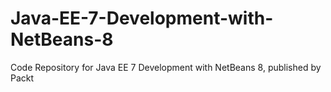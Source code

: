 # Java-EE-7-Development-with-NetBeans-8
Code Repository for Java EE 7 Development with NetBeans 8, published by Packt
